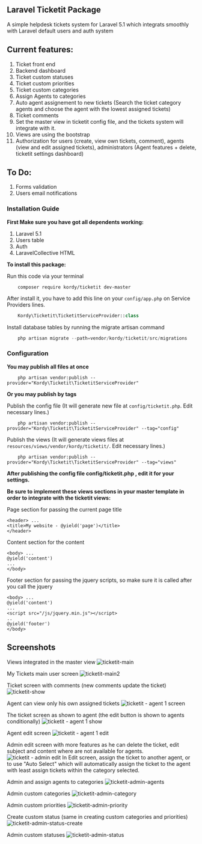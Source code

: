 ## Laravel Ticketit Package
A simple helpdesk tickets system for Laravel 5.1 which integrats smoothly with Laravel default users and auth system

## Current features:
1. Ticket front end
2. Backend dashboard
2. Ticket custom statuses
3. Ticket custom priorities
4. Ticket custom categories
5. Assign Agents to categories
5. Auto agent assignement to new tickets (Search the ticket category agents and choose the agent with the lowest assigned tickets)
6. Ticket comments
7. Set the master view in ticketit config file, and the tickets system will integrate with it.
8. Views are using the bootstrap
9. Authorization for users (create, view own tickets, comment), agents (view and edit assigned tickets), administrators (Agent features + delete, ticketit settings dashboard)

## To Do:
1. Forms validation
2. Users email notifications

### Installation Guide
**First Make sure you have got all dependents working:**

1. Laravel 5.1
2. Users table
3. Auth
4. LaravelCollective HTML

**To install this package:**

Run this code via your terminal
```shell
	composer require kordy/ticketit dev-master
```

After install it, you have to add this line on your `config/app.php` on Service Providers lines.
```php
	Kordy\Ticketit\TicketitServiceProvider::class
```

Install database tables by running the migrate artisan command 
```php
	php artisan migrate --path=vendor/kordy/ticketit/src/migrations
```

### Configuration
**You may publish all files at once**

```shell
	php artisan vendor:publish --provider="Kordy\Ticketit\TicketitServiceProvider"
```

**Or you may publish by tags**

Publish the config file (It will generate new file at `config/ticketit.php`. Edit necessary lines.)
```shell
	php artisan vendor:publish --provider="Kordy\Ticketit\TicketitServiceProvider" --tag="config"
```
Publish the views (It will generate views files at `resources/views/vendor/kordy/ticketit/`. Edit necessary lines.)
```shell
	php artisan vendor:publish --provider="Kordy\Ticketit\TicketitServiceProvider" --tag="views"
```

**After publishing the config file config/ticketit.php , edit it for your settings.**

**Be sure to implement these views sections in your master template in order to integrate with the ticketit views:**

Page section for passing the current page title
```blade
<header> ...
<title>My website - @yield('page')</title>
</header>
```
Content section for the content
```blade
<body> ...
@yield('content')
...
</body>
```

Footer section for passing the jquery scripts, so make sure it is called after you call the jquery
```blade
<body> ...
@yield('content')
...
<script src="/js/jquery.min.js"></script>
..
@yield('footer')
</body>
```

## Screenshots
Views integrated in the master view
![ticketit-main](https://cloud.githubusercontent.com/assets/11343048/9098039/ab3fea18-3bc7-11e5-87e5-5655e8b86f9c.png)

My Tickets main user screen
![ticketit-main2](https://cloud.githubusercontent.com/assets/11343048/9098040/ab5705ea-3bc7-11e5-86fd-094572c946cd.png)

Ticket screen with comments (new comments update the ticket)
![ticketit-show](https://cloud.githubusercontent.com/assets/11343048/9098041/ab5c6abc-3bc7-11e5-9808-ba6511fbb259.png)

Agent can view only his own assigned tickets
![ticketit - agent 1 screen](https://cloud.githubusercontent.com/assets/11343048/9225105/8f182d9c-4107-11e5-9cad-878d8a11050b.png)

The ticket screen as shown to agent (the edit button is shown to agents conditionally)
![ticketit - agent 1 show](https://cloud.githubusercontent.com/assets/11343048/9225104/8f14e5ba-4107-11e5-8758-ec05b672fbcb.png)

Agent edit screen
![ticketit - agent 1 edit](https://cloud.githubusercontent.com/assets/11343048/9225103/8f13cd60-4107-11e5-9e3a-fbdf7ff7bbce.png)

Admin edit screen with more features as he can delete the ticket, edit subject and content where are not available for agents.
![ticketit - admin edit](https://cloud.githubusercontent.com/assets/11343048/9225102/8f13d6b6-4107-11e5-9378-f4689b72cb6c.png)
In Edit screen, assign the ticket to another agent, or to use "Auto Select" which will automatically assign the ticket to the agent with least assign tickets within the category selected.

Admin and assign agents to categories
![ticketit-admin-agents](https://cloud.githubusercontent.com/assets/11343048/9098034/ab354ebe-3bc7-11e5-99d6-31b39228861b.png)

Admin custom categories
![ticketit-admin-category](https://cloud.githubusercontent.com/assets/11343048/9098035/ab37628a-3bc7-11e5-9185-9ced8a47d73e.png)

Admin custom priorities
![ticketit-admin-priority](https://cloud.githubusercontent.com/assets/11343048/9098036/ab3b6b00-3bc7-11e5-8d3e-35c43507b8a2.png)

Create custom status (same in creating custom categories and priorities)
![ticketit-admin-status-create](https://cloud.githubusercontent.com/assets/11343048/9098037/ab3e6db4-3bc7-11e5-9c60-1c9204dff69f.png)

Admin custom statuses
![ticketit-admin-status](https://cloud.githubusercontent.com/assets/11343048/9098038/ab3fd898-3bc7-11e5-958c-fb5c21505cc2.png)
